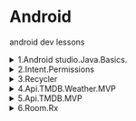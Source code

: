 # Android

android dev lessons

<details><summary> 1.Android studio.Java.Basics. </summary><p>

[Basics](CW/lesson_01/lesson_01 'CW/lesson_01/lesson_01')

</p></details>

<details><summary> 2.Intent.Permissions </summary><p>

[different Intent types , check self permisions, book,camera,browser ](HW/lesson_02 'HW/lesson_02')

</p></details>

<details><summary> 3.Recycler </summary><p>

[recycler , clickable recycler ](HW/lesson_03 'HW/lesson_03')

</p></details>

<details><summary> 4.Api.TMDB.Weather.MVP </summary><p>

[TMDB Api , MVP architecture , http supporting packages ](CW/lesson_04 'CW/lesson_04')

[Weather Api , same as above ](HW/lesson_04 'HW/lesson_04')

</p></details>

<details><summary> 5.Api.TMDB.MVP </summary><p>

> Floating action button - для часто используемых действий
> Compat - значит что свойство обратно совместимо
> Request Code - интовая константа которая является идентификатором активности , чтобы изьавитсяс от коллизий при множестве активностей
> !! - тот же нулсейф , снимает ответственность с компилятора за нул чек
> Menu resource - добавление менюшки приложения
> SnackBar - подсказка внизу экрана,содержащая кнопку

[TMDB Api , MVP architecture, config changed , http supporting packages ](CW/lesson_04 'CW/lesson_04')

</p></details>

<details><summary> 6.Room.Rx </summary><p>

[Room, feature binding, Rx ](CW/lesson_06 'CW/lesson_06')

</p></details>
